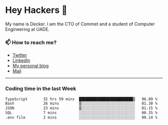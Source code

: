 # Hey Hackers 👋

My name is Decker. I am the CTO of Commet and a student of Computer Engineering at UADE.

### 📫 How to reach me?
- [Twitter](https://x.com/0xDecker) 
- [LinkedIn](https://www.linkedin.com/in/decker-urbano/) 
- [My personal blog](http://decker.sh) 
- [Mail](mailto:me@decker.sh)

---

### Coding time in the last Week

<!--START_SECTION:waka-->

```txt
TypeScript       32 hrs 59 mins  ████████████████████████▒   96.89 %
Bash             26 mins         ▒░░░░░░░░░░░░░░░░░░░░░░░░   01.30 %
JSON             23 mins         ▒░░░░░░░░░░░░░░░░░░░░░░░░   01.15 %
SQL              7 mins          ░░░░░░░░░░░░░░░░░░░░░░░░░   00.35 %
.env file        2 mins          ░░░░░░░░░░░░░░░░░░░░░░░░░   00.14 %
```

<!--END_SECTION:waka-->
